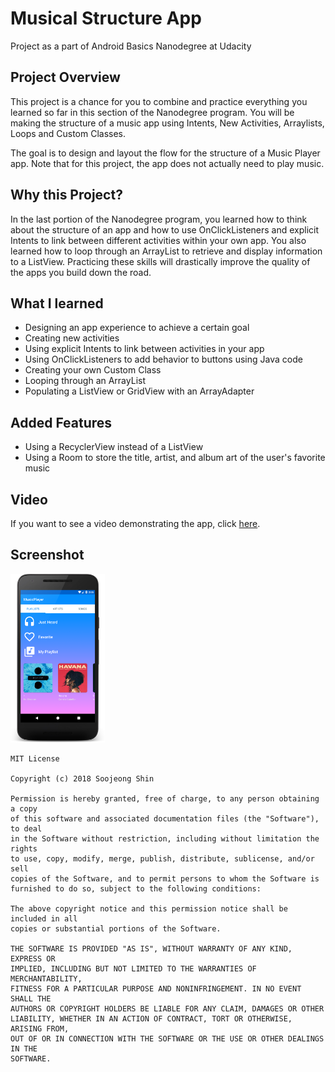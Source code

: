 # Musical Structure App
Project as a part of Android Basics Nanodegree at Udacity

## Project Overview
This project is a chance for you to combine and practice everything you learned so far in this section of the Nanodegree program. You will be making the structure of a music app using Intents, New Activities, Arraylists, Loops and Custom Classes.

The goal is to design and layout the flow for the structure of a Music Player app. Note that for this project, the app does not actually need to play music.

## Why this Project?
In the last portion of the Nanodegree program, you learned how to think about the structure of an app and how to use OnClickListeners and explicit Intents to link between different activities within your own app. You also learned how to loop through an ArrayList to retrieve and display information to a ListView. Practicing these skills will drastically improve the quality of the apps you build down the road.

## What I learned
* Designing an app experience to achieve a certain goal
* Creating new activities
* Using explicit Intents to link between activities in your app
* Using OnClickListeners to add behavior to buttons using Java code
* Creating your own Custom Class
* Looping through an ArrayList
* Populating a ListView or GridView with an ArrayAdapter

## Added Features
* Using a RecyclerView instead of a ListView
* Using a Room to store the title, artist, and album art of the user's favorite music

## Video
If you want to see a video demonstrating the app, click [here](https://youtu.be/EOsDRUmdYhk).

## Screenshot
<img src="screenshots/musical_structure_main.png" width="30%" />



```
MIT License

Copyright (c) 2018 Soojeong Shin

Permission is hereby granted, free of charge, to any person obtaining a copy
of this software and associated documentation files (the "Software"), to deal
in the Software without restriction, including without limitation the rights
to use, copy, modify, merge, publish, distribute, sublicense, and/or sell
copies of the Software, and to permit persons to whom the Software is
furnished to do so, subject to the following conditions:

The above copyright notice and this permission notice shall be included in all
copies or substantial portions of the Software.

THE SOFTWARE IS PROVIDED "AS IS", WITHOUT WARRANTY OF ANY KIND, EXPRESS OR
IMPLIED, INCLUDING BUT NOT LIMITED TO THE WARRANTIES OF MERCHANTABILITY,
FITNESS FOR A PARTICULAR PURPOSE AND NONINFRINGEMENT. IN NO EVENT SHALL THE
AUTHORS OR COPYRIGHT HOLDERS BE LIABLE FOR ANY CLAIM, DAMAGES OR OTHER
LIABILITY, WHETHER IN AN ACTION OF CONTRACT, TORT OR OTHERWISE, ARISING FROM,
OUT OF OR IN CONNECTION WITH THE SOFTWARE OR THE USE OR OTHER DEALINGS IN THE
SOFTWARE.
```
